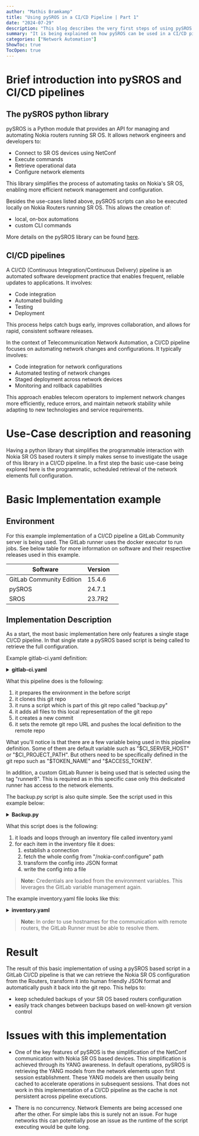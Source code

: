 ```yaml
---
author: "Mathis Bramkamp"
title: "Using pySROS in a CI/CD Pipeline | Part 1"
date: "2024-07-29"
description: "This blog describes the very first steps of using pySROS in a CI/CD pipeline."
summary: "It is being explained on how pySROS can be used in a CI/CD pipeline. A simple use-case of pulling NE configuration backups is used for this example"
categories: ["Network Automation"]
ShowToc: true
TocOpen: true
---
```


# Brief introduction into pySROS and CI/CD pipelines

## The pySROS python library

pySROS is a Python module that provides an API for managing and automating Nokia routers running SR OS. It allows network engineers and developers to:
- Connect to SR OS devices using NetConf
- Execute commands
- Retrieve operational data
- Configure network elements

This library simplifies the process of automating tasks on Nokia's SR OS, enabling more efficient network management and configuration.

Besides the use-cases listed above, pySROS scripts can also be executed locally on Nokia Routers running SR OS. This allows the creation of:
- local, on-box automations 
- custom CLI commands

More details on the pySROS library can be found [here](https://network.developer.nokia.com/static/sr/learn/pysros/latest/index.html). 

## CI/CD pipelines

A CI/CD (Continuous Integration/Continuous Delivery) pipeline is an automated software development practice that enables frequent, reliable updates to applications. It involves:

- Code integration
- Automated building
- Testing
- Deployment

This process helps catch bugs early, improves collaboration, and allows for rapid, consistent software releases.

In the context of Telecommunication Network Automation, a CI/CD pipeline focuses on automating network changes and configurations. It typically involves:

- Code integration for network configurations
- Automated testing of network changes
- Staged deployment across network devices
- Monitoring and rollback capabilities

This approach enables telecom operators to implement network changes more efficiently, reduce errors, and maintain network stability while adapting to new technologies and service requirements.

# Use-Case description and reasoning

Having a python library that simplifies the programmable interaction with Nokia SR OS based routers it simply makes sense to investigate the usage of this library in a CI/CD pipeline. In a first step the basic use-case being explored here is the programmatic, scheduled retrieval of the network elements full configuration.

# Basic Implementation example

## Environment

For this example implementation of a CI/CD pipeline a GitLab Community server is being used. The GitLab runner uses the docker executor to run jobs. See below table for more information on software and their respective releases used in this example. 

| Software                 | Version |   |
|--------------------------|---------|---|
| GitLab Community Edition | 15.4.6  |   |
| pySROS                   | 24.7.1  |   |
| SROS                     | 23.7R2  |   |

## Implementation Description

As a start, the most basic implementation here only features a single stage CI/CD pipeline. In that single state a pySROS based script is being called to retrieve the full configuration.

Example gitlab-ci.yaml definition:

<details>
<summary><b> gitlab-ci.yaml </b></summary>

```yaml
image: python:3.11.3

stages:
  - backup

before_script:
  - pip install virtualenv
  - virtualenv venv
  - source venv/bin/activate
  - git config --global user.email "$GITLAB_USER_EMAIL"
  - git config --global user.name "$GITLAB_USER_ID"

backup-job:
  stage: backup
  variables:
    GIT_STRATEGY: clone
  script:
    - git checkout "$CI_COMMIT_REF_NAME"
    - pip install -r requirements.txt
    - python backup.py
    - git add ./*
    - git commit -m "push back from pipeline"
    - git remote set-url --push origin "https://$TOKEN_NAME:$ACCESS_TOKEN@$CI_SERVER_HOST/$CI_PROJECT_PATH.git"
    - git push --set-upstream origin $CI_COMMIT_BRANCH -o ci.skip
  tags:
    - runner8
```

</details>


What this pipeline does is the following:
1. it prepares the environment in the before script
2. it clones this git repo
3. it runs a script which is part of this git repo called "backup.py"
4. it adds all files to this local representation of the git repo
5. it creates a new commit
6. it sets the remote git repo URL and pushes the local definition to the remote repo

What you'll notice is that there are a few variable being used in this pipeline definition. Some of them are default variable such as "$CI_SERVER_HOST" or "$CI_PROJECT_PATH". But others need to be specifically defined in the git repo such as "$TOKEN_NAME" and "$ACCESS_TOKEN". 

In addition, a custom GitLab Runner is being used that is selected using the tag "runner8". This is required as in this specific case only this dedicated runner has access to the network elements.

The backup.py script is also quite simple. See the script used in this example below:
<details>
<summary><b> Backup.py </b></summary>

```python
import yaml
import sys
import os
from pysros.management import connect
from pathlib import Path

def get_connection(host=None, username=None, password=None, port=830, hostkey_verify=False):
    """
    Function definition to obtain a Connection object to a specific
    SR OS device and access the model-driven information.

    This function also checks whether the script is being executed
    locally on a pySROS capable SROS device or on a remote machine.

    :parameter host: The hostname or IP address of the SR OS node.
    :type host: str
    :paramater credentials: The username and password to connect
                            to the SR OS node.
    :type credentials: dict
    :parameter port: The TCP port for the connection to the SR OS node.
    :type port: int
    :returns: Connection object for the SR OS node.
    :rtype: :py:class:`pysros.management.Connection`
    """
    try:
        connection_object = connect(
            host=host,
            username=username,
            password=password,
            port=port,
            hostkey_verify=hostkey_verify
        )
    except RuntimeError as error1:
        print("Failed to connect.  Error:", error1)
        sys.exit(-1)
    return connection_object

def getConfig(connection_object, path):
    """
    Dedicated function to retrieve required config.

    :parameter connection_object: The connection object
    :type connection_object: dict
    :paramater path: xpath pointing towards desired config
    :type path: str

    :returns:   A tuple holding the required data.
    :rtype: tuple
    """

    config = connection_object.running.get(path)

    return config

def ConfigToJson(connection_object, path, config):
    """
    Dedicated function to convert config to json.

    :parameter connection_object: The connection object
    :type connection_object: dict
    :paramater config: config retrieved from node
    :type config: dict

    :returns:   
    :rtype: 
    """

    jsonConfig = connection_object.convert(path=path, payload=config, source_format="pysros", destination_format="json", pretty_print=True)

    return jsonConfig

def loadInventory(inventoryFile):
    f = open(inventoryFile)
    inv = yaml.safe_load(f)

    return inv

def main():
    """

    """
    path = '/nokia-conf:configure'

    inventory = loadInventory('inventory.yaml')

    NeUsername = os.getenv('NEUSERNAME')
    NePassword = os.getenv('NEPASSWORD')

    for entry in inventory['hosts']:

        filepath = Path(entry + '_config.json')
      
        print("Establishing Connection to "+ entry +"\n")
        connection_object = get_connection(host=entry, username=NeUsername, password=NePassword)

        print("Fetching config from "+ entry +"\n")
        actualConfig = getConfig(connection_object, path)
        actualJsonConfig = ConfigToJson(connection_object, path, actualConfig)

        with filepath.open("w", encoding ="utf-8") as f:
                f.write(actualJsonConfig)
                f.close()

if __name__ == "__main__":
    main()
```

</details>

What this script does is the following:
1. it loads and loops through an inventory file called inventory.yaml
2. for each item in the inventory file it does:
    1. establish a connection
    2. fetch the whole config from "/nokia-conf:configure" path
    3. transform the config into JSON format
    4. write the config into a file

>**Note:**
Credentials are loaded from the environment variables. This leverages the GitLab variable management again. 

The example inventory.yaml file looks like this:

<details>
<summary><b> inventory.yaml </b></summary>

```yaml
hosts:
  - r131
    [...]
  - r137

```

</details>

>**Note:**
In order to use hostnames for the communication with remote routers, the GitLab Runner must be able to resolve them.  

# Result

The result of this basic implementation of using a pySROS based script in a GitLab CI/CD pipeline is that we can retrieve the Nokia SR OS configuration from the Routers, transform it into human friendly JSON format and automatically push it back into the git repo. This helps to:
- keep scheduled backups of your SR OS based routers configuration
- easily track changes between backups based on well-known git version control   

# Issues with this implementation

- One of the key features of pySROS is the simplification of the NetConf communication with Nokia SR OS based devices. This simplification is achieved through its YANG awareness. In default operations, pySROS is retrieving the YANG models from the network elements upon first session establishment. These YANG models are then usually being cached to accelerate operations in subsequent sessions. That does not work in this implementation of a CI/CD pipeline as the cache is not persistent across pipeline executions.

- There is no concurrency. Network Elements are being accessed one after the other. For simple labs this is surely not an issue. For huge networks this can potentially pose an issue as the runtime of the script executing would be quite long. 
